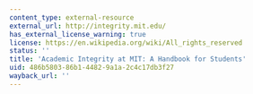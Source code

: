 ```yaml
---
content_type: external-resource
external_url: http://integrity.mit.edu/
has_external_license_warning: true
license: https://en.wikipedia.org/wiki/All_rights_reserved
status: ''
title: 'Academic Integrity at MIT: A Handbook for Students'
uid: 486b5803-86b1-4482-9a1a-2c4c17db3f27
wayback_url: ''
---
```


